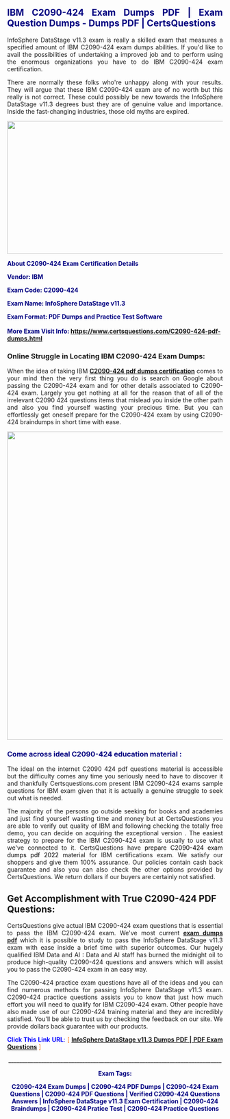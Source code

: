 <h2 style="text-align: justify;"><span style="color: #000080;">IBM C2090-424 Exam Dumps PDF | Exam Question Dumps - Dumps PDF | CertsQuestions</span></h2>
<p style="text-align: justify;">InfoSphere DataStage v11.3 exam is really a skilled exam that measures a specified amount of IBM  C2090-424 exam dumps abilities. If you'd like to avail the possibilities of undertaking a improved job and to perform using the enormous organizations you have to do IBM C2090-424 exam certification.</p>
<p style="text-align: justify;">There are normally these folks who're unhappy along with your results. They will argue that these IBM  C2090-424 exam are of no worth but this really is not correct. These could possibly be new towards the InfoSphere DataStage v11.3 degrees bust they are of genuine value and importance. Inside the fast-changing industries, those old myths are expired.</p>
<p><img style="display: block; margin-left: auto; margin-right: auto;" src="https://i.imgur.com/eaP4ae9.png" width="840" height="310" /></p>
<p><span style="color: #000080;"><strong>About C2090-424 Exam Certification Details</strong></span></p>
<p><span style="color: #000080;"><strong>Vendor: IBM<br /></strong></span></p>
<p><span style="color: #000080;"><strong>Exam Code: C2090-424</strong></span></p>
<p><span style="color: #000080;"><strong>Exam Name: InfoSphere DataStage v11.3</strong></span></p>
<p><span style="color: #000080;"><strong>Exam Format: PDF Dumps and Practice Test Software<br /><br />More Exam Visit Info: <span style="color: #ff6600;"><a href="https://www.certsquestions.com/C2090-424-pdf-dumps.html">https://www.certsquestions.com/C2090-424-pdf-dumps.html</a></span></strong></span></p>
<h3>Online Struggle in Locating IBM C2090-424 Exam Dumps:</h3>
<p style="text-align: justify;">When the idea of taking IBM <a href="https://www.certsquestions.com/C2090-424-pdf-dumps.html"><strong> C2090-424 pdf dumps certification</strong></a> comes to your mind then the very first thing you do is search on Google about passing the C2090-424 exam and for other details associated to C2090-424 exam. Largely you get nothing at all for the reason that of all of the irrelevant C2090 424 questions items that mislead you inside the other path and also you find yourself wasting your precious time. But you can effortlessly get oneself prepare for the C2090-424 exam by using C2090-424 braindumps in short time with ease.</p>
<p><a href="https://www.certsquestions.com/C2090-424-pdf-dumps.html"><img style="display: block; margin-left: auto; margin-right: auto;" src="https://i.imgur.com/pxhoKQ2.png" width="720" /></a></p>
<h3><span style="color: #000080;">Come across ideal  C2090-424 education material :</span></h3>
<p style="text-align: justify;">The ideal on the internet C2090 424 pdf questions material is accessible but the difficulty comes any time you seriously need to have to discover it and thankfully Certsquestions.com present IBM C2090-424 exams sample questions for IBM  exam given that it is actually a genuine struggle to seek out what is needed.</p>
<p style="text-align: justify;">The majority of the persons go outside seeking for books and academies and just find yourself wasting time and money but at CertsQuestions you are able to verify out quality of IBM  and following checking the totally free demo, you can decide on acquiring the exceptional version . The easiest strategy to prepare for the IBM C2090-424 exam is usually to use what we've connected to it. CertsQuestions have <span style="color: #000000;">prepare C2090-424 exam dumps pdf 2022</span> material for IBM certifications exam. We satisfy our shoppers and give them 100% assurance. Our policies contain cash back guarantee and also you can also check the other options provided by CertsQuestions. We return dollars if our buyers are certainly not satisfied.</p>
<h2>Get Accomplishment with True C2090-424 PDF Questions:</h2>
<p style="text-align: justify;">CertsQuestions give actual IBM C2090-424 exam questions that is essential to pass the IBM  C2090-424 exam. We've most current<strong>&nbsp;<a href="https://www.certsquestions.com/">exam dumps pdf</a></strong>&nbsp;which it is possible to study to pass the InfoSphere DataStage v11.3 exam with ease inside a brief time with superior outcomes. Our hugely qualified IBM Data and AI : Data and AI staff has burned the midnight oil to produce high-quality C2090-424 questions and answers which will assist you to pass the C2090-424 exam in an easy way.</p>
<p style="text-align: justify;">The C2090-424 practice exam questions have all of the ideas and you can find numerous methods for passing InfoSphere DataStage v11.3 exam. C2090-424 practice questions assists you to know that just how much effort you will need to qualify for IBM  C2090-424 exam. Other people have also made use of our C2090-424 training material and they are incredibly satisfied. You'll be able to trust us by checking the feedback on our site. We provide dollars back guarantee with our products.</p>
<p style="text-align: justify;"><span style="color: #0000ff;"><strong>Click This Link URL</strong>:</span> <span style="color: #ff6600;">[ <strong><a href="https://www.certsquestions.com/ibm-data-and-ai-:-data-and-ai-certification.html">InfoSphere DataStage v11.3 Dumps PDF | PDF Exam Questions</a></strong> ]</span></p>
<p style="text-align: center;">______________________________________________________________________________</p>
<p style="text-align: center;"><span style="color: #000080;"><strong>Exam Tags:</strong></span></p>
<p style="text-align: center;"><span style="color: #000080;"><strong>C2090-424 Exam Dumps | C2090-424 PDF Dumps | C2090-424 Exam Questions | C2090-424 PDF Questions | Verified C2090-424 Questions Answers | InfoSphere DataStage v11.3 Exam Certification | C2090-424 Braindumps | C2090-424 Pratice Test | C2090-424 Practice Questions</strong></span></p>

